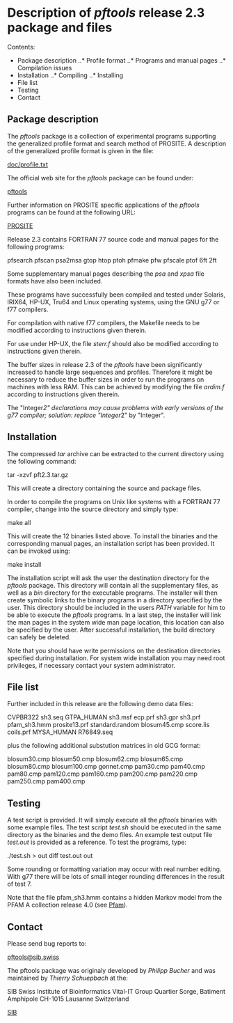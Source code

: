 # Description of *pftools* release 2.3 package and files

Contents:

* Package description
..* Profile format
..* Programs and manual pages
..* Compilation issues
* Installation
..* Compiling
..* Installing
* File list
* Testing
* Contact


## Package description
The *pftools* package is a collection of experimental programs supporting the
generalized profile format and search method of PROSITE.
A description of the generalized profile format is given in the file:

   [doc/profile.txt](https://raw.githubusercontent.com/sib-swiss/pftools3/master/doc/profile.txt)

The official web site for the *pftools* package can be found under:

   [pftools](https://web.expasy.org/pftools/)

Further information on PROSITE specific applications of the *pftools* programs
can be found at the following URL:

   [PROSITE](https://prosite.expasy.org/)

Release 2.3 contains FORTRAN 77 source code and manual pages for the following
programs:

   pfsearch
   pfscan
   psa2msa
   gtop
   htop
   ptoh
   pfmake
   pfw
   pfscale
   ptof
   6ft
   2ft

Some supplementary manual pages describing the *psa* and *xpsa* file formats
have also been included.

These programs have successfully been compiled and tested under Solaris,
IRIX64, HP-UX, Tru64 and Linux operating systems, using the GNU g77 or f77
compilers.

For compilation with native f77 compilers, the Makefile needs to be modified
according to instructions given therein.

For use under HP-UX, the file *sterr.f* should also be modified according to
instructions given therein.

The buffer sizes in release 2.3 of the *pftools* have been significantly
increased to handle large sequences and profiles. Therefore it might be
necessary to reduce the buffer sizes in order to run the programs on machines
with less RAM. This can be achieved by modifying the file *ardim.f* according
to instructions given therein.

The "Integer*2" declarations may cause problems with early versions
of the g77 compiler; solution: replace "Integer*2" by "Integer".


## Installation
The compressed *tar* archive can be extracted to the current directory using
the following command:

   tar -xzvf pft2.3.tar.gz

This will create a directory containing the source and package files.

In order to compile the programs on Unix like systems with a FORTRAN 77
compiler, change into the source directory and simply type:

   make all

This will create the 12 binaries listed above. To install the binaries and the
corresponding manual pages, an installation script has been provided. It can
be invoked using:

   make install

The installation script will ask the user the destination directory for the
*pftools* package. This directory will contain all the supplementary files,
as well as a *bin* directory for the executable programs. The installer will
then create symbolic links to the binary programs in a directory specified by
the user. This directory should be included in the users *PATH* variable for
him to be able to execute the *pftools* programs.
In a last step, the installer will link the man pages in the system wide man
page location, this location can also be specified by the user.
After successful installation, the build directory can safely be deleted.

Note that you should have write permissions on the destination directories
specified during installation. For system wide installation you may need root
privileges, if necessary contact your system administrator.


## File list
Further included in this release are the following demo data files:

   CVPBR322
   sh3.seq
   GTPA_HUMAN
   sh3.msf
   ecp.prf
   sh3.gpr
   sh3.prf
   pfam_sh3.hmm
   prosite13.prf
   standard.random
   blosum45.cmp
   score.lis
   coils.prf
   MYSA_HUMAN
   R76849.seq

plus the following additional substution matrices in old GCG format:

   blosum30.cmp
   blosum50.cmp
   blosum62.cmp
   blosum65.cmp
   blosum80.cmp
   blosum100.cmp
   gonnet.cmp
   pam30.cmp
   pam40.cmp
   pam80.cmp
   pam120.cmp
   pam160.cmp
   pam200.cmp
   pam220.cmp
   pam250.cmp
   pam400.cmp


## Testing
A test script is provided. It will simply execute all the *pftools* binaries
with some example files. The test script *test.sh* should be executed in
the same directory as the binaries and the demo files. An example test
output file *test.out* is provided as a reference.
To test the programs, type:

   ./test.sh > out
   diff test.out out

Some rounding or formatting variation may occur with real number
editing. With g77 there will be lots of small integer rounding
differences in the result of test 7.

Note that the file pfam_sh3.hmm contains a hidden Markov model from the
PFAM A collection release 4.0 (see [Pfam](http://pfam.xfam.org/)).


## Contact
Please send bug reports to:

   pftools@sib.swiss

The pftools package was originaly developed by _Philipp Bucher_ and was
maintained by _Thierry Schuepbach_ at the:

SIB Swiss Institute of Bioinformatics
Vital-IT Group
Quartier Sorge, Batiment Amphipole
CH-1015 Lausanne
Switzerland

[SIB](https://www.sib.swiss)

